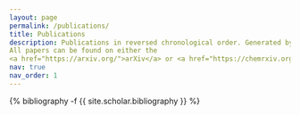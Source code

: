 ```yaml
---
layout: page
permalink: /publications/
title: Publications
description: Publications in reversed chronological order. Generated by jekyll-scholar. <br>
All papers can be found on either the 
<a href="https://arxiv.org/">arXiv</a> or <a href="https://chemrxiv.org/engage/chemrxiv/public-dashboard">ChemRxiv</a>
nav: true
nav_order: 1
---
```

<!-- _pages/publications.md -->
<div class="publications">

{% bibliography -f {{ site.scholar.bibliography }} %}

</div>
